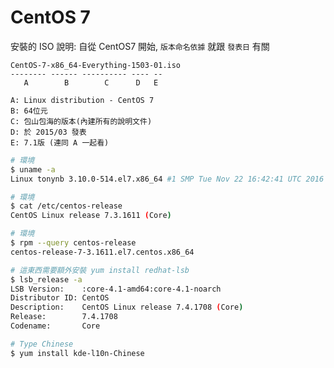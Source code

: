 # CentOS 7

安裝的 ISO 說明: 自從 CentOS7 開始, `版本命名依據` 就跟 `發表日` 有關

    CentOS-7-x86_64-Everything-1503-01.iso
    -------- ------ ---------- ---- --
       A        B        C      D   E

    A: Linux distribution - CentOS 7
    B: 64位元
    C: 包山包海的版本(內建所有的說明文件)
    D: 於 2015/03 發表
    E: 7.1版 (連同 A 一起看)

```sh
# 環境
$ uname -a
Linux tonynb 3.10.0-514.el7.x86_64 #1 SMP Tue Nov 22 16:42:41 UTC 2016 x86_64 x86_64 x86_64 GNU/Linux

# 環境
$ cat /etc/centos-release
CentOS Linux release 7.3.1611 (Core)

# 環境
$ rpm --query centos-release
centos-release-7-3.1611.el7.centos.x86_64

# 這東西需要額外安裝 yum install redhat-lsb
$ lsb_release -a
LSB Version:    :core-4.1-amd64:core-4.1-noarch
Distributor ID: CentOS
Description:    CentOS Linux release 7.4.1708 (Core)
Release:        7.4.1708
Codename:       Core

# Type Chinese
$ yum install kde-l10n-Chinese
```
